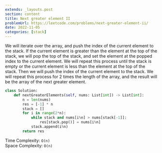 ```yaml
---
extends: _layouts.post
section: content
title: Next greater element II
problemUrl: https://leetcode.com/problems/next-greater-element-ii/
date: 2022-11-05
categories: [stack]
---
```


We will iterate over the array, and push the index of the current element to the stack. If the current element is greater than the element at the top of the stack, we will pop the top of the stack, and set the element at the popped index to the current element. We will repeat this process until the stack is empty or the current element is less than the element at the top of the stack. Then we will push the index of the current element to the stack. We will repeat this process for 2 times the length of the array, and the result will be the array of the next greater element.

```python
class Solution:
    def nextGreaterElements(self, nums: List[int]) -> List[int]:
        n = len(nums)
        res = [-1] * n
        stack = []
        for i in range(2*n):
            while stack and nums[i%n] > nums[stack[-1]]:
                res[stack.pop()] = nums[i%n]
            stack.append(i%n)
        return res
```

Time Complexity: `O(n)` <br/>
Space Complexity: `O(n)`